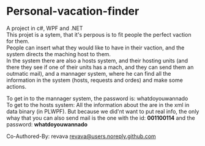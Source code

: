 # Personal-vacation-finder
<p>A project in c#, WPF and .NET <br>
This projet is a sytem, that it's perpous is to fit people the perfect vaction for them. <br>
People can insert what they would like to have in their vaction, and the system directs the maching host to them. <br>
In the system there are also a hosts system, and their hosting units (and there they see if one of their units has a mach, and they can send them an outmatic mail), and a mannager system, where he can find all the information in the system (hosts, requests and ordes) and make some actions.

To get in to the mannager system, the password is: whatdoyouwannado <br>
To get to the hosts system: All the information about the are in the xml in data binary (in PLWPF). But because we did'nt want to put real info, the only whay that you can also send mail is the one with the id: <b>001100114</b> and the password: <b>whatdoyouwannado</b>

Co-Authored-By: revava <revava@users.noreply.github.com>
